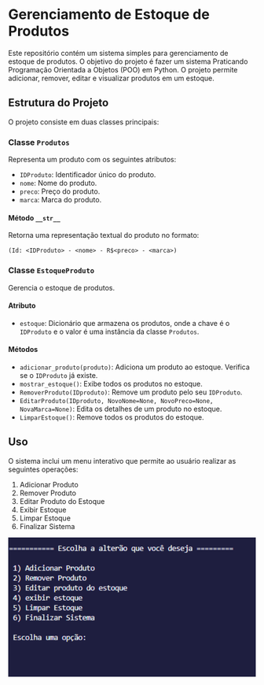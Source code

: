 <h1>Gerenciamento de Estoque de Produtos</h1>

<p>Este repositório contém um sistema simples para gerenciamento de estoque de produtos. O objetivo do projeto é fazer um sistema 
Praticando Programação Orientada a Objetos (POO) em Python. O projeto permite adicionar, remover, editar e visualizar produtos em um estoque.</p>


<h2>Estrutura do Projeto</h2>
<p>O projeto consiste em duas classes principais:</p>

<h3>Classe <code>Produtos</code></h3>
<p>Representa um produto com os seguintes atributos:</p>
<ul>
    <li><code>IDProduto</code>: Identificador único do produto.</li>
    <li><code>nome</code>: Nome do produto.</li>
    <li><code>preco</code>: Preço do produto.</li>
    <li><code>marca</code>: Marca do produto.</li>
</ul>

<h4>Método <code>__str__</code></h4>
<p>Retorna uma representação textual do produto no formato:</p>
<pre><code>(Id: &lt;IDProduto&gt; - &lt;nome&gt; - R$&lt;preco&gt; - &lt;marca&gt;)</code></pre>

<h3>Classe <code>EstoqueProduto</code></h3>
<p>Gerencia o estoque de produtos.</p>

<h4>Atributo</h4>
<ul>
    <li><code>estoque</code>: Dicionário que armazena os produtos, onde a chave é o <code>IDProduto</code> e o valor é uma instância da classe <code>Produtos</code>.</li>
</ul>

<h4>Métodos</h4>
<ul>
    <li><code>adicionar_produto(produto)</code>: Adiciona um produto ao estoque. Verifica se o <code>IDProduto</code> já existe.</li>
    <li><code>mostrar_estoque()</code>: Exibe todos os produtos no estoque.</li>
    <li><code>RemoverProduto(IDproduto)</code>: Remove um produto pelo seu <code>IDProduto</code>.</li>
    <li><code>EditarProduto(IDproduto, NovoNome=None, NovoPreco=None, NovaMarca=None)</code>: Edita os detalhes de um produto no estoque.</li>
    <li><code>LimparEstoque()</code>: Remove todos os produtos do estoque.</li>
</ul>

<h2>Uso</h2>
<p>O sistema inclui um menu interativo que permite ao usuário realizar as seguintes operações:</p>
<ol>
    <li>Adicionar Produto</li>
    <li>Remover Produto</li>
    <li>Editar Produto do Estoque</li>
    <li>Exibir Estoque</li>
    <li>Limpar Estoque</li>
    <li>Finalizar Sistema</li>
</ol>

<img src="menu.png" alt="Descrição da imagem" width="600">

